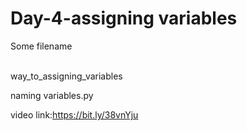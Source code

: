 # Day-4-assigning variables

Some filename<br><br>

way_to_assigning_variables<br>

naming variables.py<br>

video link:https://bit.ly/38vnYju
